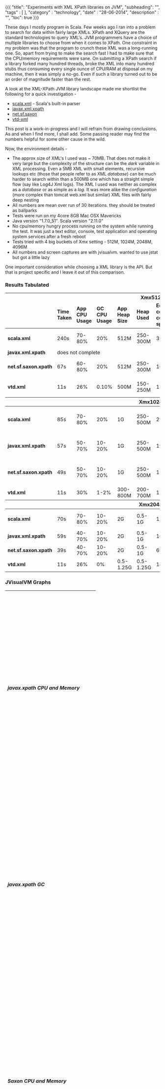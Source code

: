 {{{
    "title": "Experiments with XML XPath libraries on JVM",
    "subheading": "",
    "tags" : [  ],
    "category" : "technology",
    "date" : "28-06-2014",
    "description" : "",
    "toc": true
}}}

These days I mostly program in Scala. Few weeks ago I ran into a problem to search for data within fairly large XMLs. XPath and XQuery are the standard technologies to query XML's. JVM programmers have a choice of multiple libraries to choose from when it comes to XPath. One constraint in my problem was that the program to crunch these XML was a long-running one. So, apart from trying to make the search fast I had to make sure that the CPU/memory requirements were sane. On submitting a XPath search if a library forked many hundred threads, broke the XML into many hundred stubs thus consuming every single ounce of CPU/RAM at disposal on my machine, then it was simply a no-go. Even if such a library turned out to be an order of magnitude faster than the rest.

A look at the XML-XPath JVM library landscape made me shortlist the following for a quick investigation - 

* [scala.xml](https://github.com/scala/scala-xml) - Scala's built-in parser
* [javax.xml.xpath](http://docs.oracle.com/javase/7/docs/api/javax/xml/xpath/package-summary.html)
* [net.sf.saxon](http://saxon.sourceforge.net/saxon7.7/api-guide.html)
* [vtd-xml](http://vtd-xml.sourceforge.net/)

This post is a work-in-progress and I will refrain from drawing conclusions. As and when I find more, I shall add. Some passing reader may find the numbers helpful for some other cause in the wild.

Now, the environment details -

* The approx size of XML's I used was ~ 70MB. That does not make it very large but the complexity of the structure can be the *dark* variable in XML processing. Even a 5MB XML with small elements, recursive lookups etc (those that people refer to as XML *database*) can be much harder to search within than a 500MB one which has a straight simple flow (say like Log4J Xml logs). The XML I used was neither as complex as a *database* or as simple as a *log*. It was more alike the *configuration* (more complex than tomcat web.xml but similar) XML files with fairly deep nesting
* All numbers are mean over run of 30 iterations. they should be treated as ballparks
* Tests were run on my 4core 8GB Mac OSX Mavericks
* Java version "1.7.0_51". Scala version "2.11.0"
* No cpu/memory hungry process running on the system while running the test. It was just a text editor, console, test application and operating system services after a fresh reboot
* Tests tried with 4 big buckets of Xmx setting - 512M, 1024M, 2048M, 4096M
* All numbers and screen captures are with jvisualvm. wanted to use jstat but got a little lazy

One important consideration while choosing a XML library is the API. But that is project specific and I leave it out of this comparison.

### Results Tabulated

<table class="table table-striped table-bordered table-hover table-condensed">
	<thead>
		<tr>
			<th colspan="11" class="text-center">Xmx512m</th>
		</tr>
		<tr>
			<td>&nbsp;</td>
			<td><strong>Time Taken</strong></td>
			<td><strong>App CPU Usage</strong></td>
			<td><strong>GC CPU Usage</strong></td>
			<td><strong>App Heap Size</strong></td>
			<td><strong>Heap Used</strong></td>
			<td><strong>Eden collection count/time spent</strong></td>
			<td><strong>Old Gen collection count/time spent</strong></td>
			<td><strong>Eden pattern</strong></td>
			<td><strong>Survivor pattern</strong></td>
			<td><strong>Old Gen pattern</strong></td>
		</tr>
	</thead>
	<tbody>
		<tr>
			<td><strong>scala.xml</strong></td>
			<td>240s</td>
			<td>70-80%</td>
			<td>20%</td>
			<td>512M</td>
			<td>250-300M</td>
			<td>359/15.2s</td>
			<td>303/3m18s</td>
			<td>either 0M or 170M</td>
			<td>not much usage</td>
			<td>between 170-340M</td>
		</tr>
		<tr>
			<td><strong>javax.xml.xpath</strong></td>
			<td colspan="10" class="text-center">does not complete</td>
		</tr>
		<tr>
			<td><strong>net.sf.saxon.xpath</strong></td>
			<td>67s</td>
			<td>60-80%</td>
			<td>20%</td>
			<td>512M</td>
			<td>250-300M</td>
			<td>162/6.2s</td>
			<td>123/39.3s</td>
			<td>0-170M tall spikes</td>
			<td>consistent use of 57M * 2</td>
			<td>stepwise between 0-340M</td>
		</tr>
		<tr>
			<td><strong>vtd.xml</strong></td>
			<td>11s</td>
			<td>26%</td>
			<td>0.10%</td>
			<td>500M</td>
			<td>150-250M</td>
			<td>13/138ms</td>
			<td>9/262ms</td>
			<td>between 100-170M</td>
			<td>very less and infrequent</td>
			<td>between 80-240M</td>
		</tr>
	</tbody>
	<thead>
		<tr>
			<th colspan="11" class="text-center">Xmx1024m</th>
		</tr>
	</thead>
	<tbody>
		<tr>
			<td><strong>scala.xml</strong></td>
			<td>85s</td>
			<td>70-80%</td>
			<td>20%</td>
			<td>1G</td>
			<td>250-500M</td>
			<td>299/36s</td>
			<td>38/14s</td>
			<td>0-340M tall spikes</td>
			<td>100M consistent</td>
			<td>80-600M neat triangles</td>
		</tr>
		<tr>
			<td><strong>javax.xml.xpath</strong></td>
			<td>57s</td>
			<td>50-70%</td>
			<td>10-20%</td>
			<td>1G</td>
			<td>250-500M</td>
			<td>197/14s</td>
			<td>34/15s</td>
			<td>0-340M tall spikes</td>
			<td>100M consistent</td>
			<td>200-600M neat triangles</td>
		</tr>
		<tr>
			<td><strong>net.sf.saxon.xpath</strong></td>
			<td>49s</td>
			<td>50-70%</td>
			<td>10-20%</td>
			<td>1G</td>
			<td>250-500M</td>
			<td>110/12s</td>
			<td>34/15s</td>
			<td>0-340M tall spikes</td>
			<td>100M consistent</td>
			<td>200-600M neat triangles</td>
		</tr>
		<tr>
			<td><strong>vtd.xml</strong></td>
			<td>11s</td>
			<td>30%</td>
			<td>1-2%</td>
			<td>300-800M</td>
			<td>200-700M</td>
			<td>11/66ms</td>
			<td>6/204ms</td>
			<td>200-300M</td>
			<td>10M</td>
			<td>400-600M</td>
		</tr>
	</tbody>
	<thead>
		<tr>
			<th colspan="11" class="text-center">Xmx2048m</th>
		</tr>
	</thead>
	<tbody>
		<tr>
			<td><strong>scala.xml</strong></td>
			<td>70s</td>
			<td>70-80%</td>
			<td>10-20%</td>
			<td>2G</td>
			<td>0.5-1G</td>
			<td>154/27s</td>
			<td>26/21s</td>
			<td>0-680M tall spikes</td>
			<td>100M consistent</td>
			<td>200M-1G neat triangles</td>
		</tr>
		<tr>
			<td><strong>javax.xml.xpath</strong></td>
			<td>59s</td>
			<td>40-70%</td>
			<td>10-20%</td>
			<td>2G</td>
			<td>0.5-1G</td>
			<td>105/14s</td>
			<td>23/17s</td>
			<td>0-680M tall spikes</td>
			<td>100M consistent</td>
			<td>0.3-1.1G</td>
		</tr>
		<tr>
			<td><strong>net.sf.saxon.xpath</strong></td>
			<td>39s</td>
			<td>40-70%</td>
			<td>10-20%</td>
			<td>2G</td>
			<td>0.5-1G</td>
			<td>69/10s</td>
			<td>18/8s</td>
			<td>0-680M tall spikes</td>
			<td>200M consistent</td>
			<td>300-600M</td>
		</tr>
		<tr>
			<td><strong>vtd.xml</strong></td>
			<td>11s</td>
			<td>26%</td>
			<td>0%</td>
			<td>0.5-1.25G</td>
			<td>0.5-1.25G</td>
			<td>14/190ms</td>
			<td>6/272ms</td>
			<td>600M consistent</td>
			<td>200M</td>
			<td>1.3G no pattern</td>
		</tr>
	</tbody>
</table>

### JVisualVM Graphs

<link rel="stylesheet" href="//ajax.googleapis.com/ajax/libs/dojo/1.9.1/dojox/image/resources/image.css" media="screen">

<table class="table table-bordered">
	<tr style="height:640px">
		<td><h5>javax.xpath CPU and Memory</h5><div id="javaxcpumem"></div></td>
	</tr>
	<tr style="height:640px">
		<td><h5>javax.xpath GC</h5><div id="javaxgc"></div></td>
	</tr>
	<tr style="height:640px">
		<td><h5>Saxon CPU and Memory</h5><div id="saxoncpumem"></div></td>
	</tr>
	<tr style="height:640px">
		<td><h5>Saxon GC</h5><div id="saxongc"></div></td>
	</tr>
	<tr style="height:640px">
		<td><h5>VTD CPU and Memory</h5><div id="vtdcpumem"></div></td>
	</tr>
	<tr style="height:640px">
		<td><h5>VTD GC</h5><div id="vtdgc"></div></td>
	</tr>
	<tr style="height:640px">
		<td><h5>Scala XML Xpath CPU and Memory</h5><div id="scalacpumem"></div></td>
	</tr>
	<tr style="height:640px">
		<td><h5>Scala XML GC</h5><div id="scalagc"></div></td>
	</tr>
</table>

### Code
#### javax.xpath
<pre>
import org.w3c.dom.Document;
import java.io.IOException;
import org.xml.sax.SAXException;
import javax.xml.parsers.DocumentBuilder;
import javax.xml.parsers.DocumentBuilderFactory;
import javax.xml.parsers.ParserConfigurationException;
import java.io.FileInputStream;
import javax.xml.xpath.XPath;
import javax.xml.xpath.XPathFactory;
import java.util._;
import javax.xml.xpath._
import org.w3c.dom.NodeList

object Main extends App {
	try {
		val builderFactory: DocumentBuilderFactory = DocumentBuilderFactory.newInstance();
		val builder: DocumentBuilder = builderFactory.newDocumentBuilder();	
		val xPath: XPath =  XPathFactory.newInstance().newXPath();
		println((new Date()).toString)
		
		val compexp = xPath.compile("/mycompany/MyResourceSet/MyResource/MyResourceList/MyResource[@displayName='Dummy']")
		def evalXml() = {
			val document: Document = builder.parse(new FileInputStream("sample.xml"));
    	
			val node = compexp.evaluate(document, XPathConstants.NODESET)
	    	node match {
	    		case n: NodeList => println(n + " at " + (new Date()).toString + " len = " + n.getLength())
	    		case _ => println("typecast to NodeList failed")
	    	}
		}
    		    		
		val t1 = System.currentTimeMillis
		val i = 30
		
		for(j <- 0 to i)
			evalXml();
	    println((new Date()).toString())
		val t2 = System.currentTimeMillis
		println("avg time = " + (t2 - t1)/i)

	} catch {
		case e: Exception=> e.printStackTrace();
	}
}
</pre>
#### Saxon
<pre>
import java.io._;
import java.util._;
import org.w3c.dom.NodeList;
import javax.xml.parsers.DocumentBuilder;
import javax.xml.parsers.DocumentBuilderFactory;
import javax.xml.xpath.XPathFactory;
import javax.xml.xpath.XPathExpression;
import net.sf.saxon.xpath.XPathEvaluator;
import net.sf.saxon.xpath.XPathFactoryImpl;
import org.w3c.dom.Document;
import javax.xml.xpath.XPathConstants;

object SaxonEx extends App {

	val builderFactory: DocumentBuilderFactory = DocumentBuilderFactory.newInstance();
	val builder: DocumentBuilder = builderFactory.newDocumentBuilder();	
    
    val factory = new XPathFactoryImpl();
	val xc = factory.newXPath();
	val xpathCompiler: XPathEvaluator = xc.asInstanceOf[XPathEvaluator];

	val xstring = "//mycompany/MyResourceSet/MyResource/MyResourceList/MyResource[@displayName='dummy']"
	val expr: XPathExpression  = xpathCompiler.compile(xstring);
    
    println("running SaxonEx:" + (new Date()).toString)
    
    def evalXml() = {
    	val document: Document = builder.parse(new FileInputStream("sample.xml"));

		val node = expr.evaluate(document, XPathConstants.NODESET);
		node match {
	    		case n: NodeList => println(n + " at " + (new Date()).toString + " len = " + n.getLength())
	    		case _ => println("typecast to NodeList failed")
	    }    	
	}
	
	val t1 = System.currentTimeMillis
	val i = 30
		
	for(j <- 0 to i)
		evalXml();
	val t2 = System.currentTimeMillis
	println("avg time = " + (t2 - t1)/i)
	println((new Date()).toString())
}
</pre>
##### VTD
<pre>
import com.ximpleware._;
import com.ximpleware.xpath._;
import java.util._;

object vtd extends App {

	val vg: VTDGen = new VTDGen();
	
	def loopvtd = {
		vg.parseFile("sample.xml", false);
		val vn:VTDNav = vg.getNav();
		val ap:AutoPilot = new AutoPilot(vn);
		ap.selectXPath("/mycompany/MyResourceSet/MyResource/MyResourceList/MyResource[@displayName='dummy']");
		val x = ap.evalXPath()
		if(x != -1) println("eval returned " + x)
		else println("eval failed")
		
		val value: Int = vn.getText();
		if (value != -1) {
   			val title:String = vn.toNormalizedString(value);
    		println(title);
  		}
	}
	
	val t1 = System.currentTimeMillis
	val i = 30
		
	for(j <- 0 to i)
		loopvtd

	println((new Date()).toString())
	val t2 = System.currentTimeMillis
	println("avg time = " + (t2 - t1)/i)
	
}
</pre>
##### Scala
<pre>
#!/bin/sh
exec scala "$0" "$@"
!#

import scala.xml
import scala.xml._
import java.util._

def findout(filename: String) = {
	val xf = xml.XML.loadFile(filename)
	val cec = (xf \\ "MyResource" filter ( _ \"@displayName" contains Text("Dummy")))
}

println((new Date()).toString())
val t1 = System.currentTimeMillis
val i = 30
for(j <- 0 to i) {
	findout("sample.xml")
	println(s"iteration $j")
}
println((new Date()).toString())
val t2 = System.currentTimeMillis
println("avg time = " + (t2 - t1)/i)
</pre>

### Epilogue
VTD comes across as the fasted XPath of all. Saxon comes next. The standard library implementations of XPath by Java and Scala are much slower. The Scala implementation is not XPath at all and can just be called *XPath like*. The code is very simplistic to infer a lot from CPU/memory graphs. I have tweaked the code to get a little better inference and intuition. An interested programmer might do the same to get a better idea.